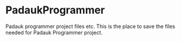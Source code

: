 # PadaukProgrammer
Padauk programmer project files etc.
This is the place to save the files needed for Padauk Programmer project.
